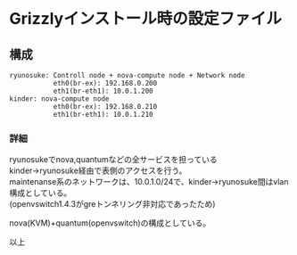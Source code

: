 <!--
************************************************************
OpenStack Grizzlyインストール時の設定ファイル
Copyright (c) Takehiko OGASAWARA 2013 All Rights Reserved.
************************************************************
-->
<div id='title'>　</div>    

# Grizzlyインストール時の設定ファイル

## 構成
```
ryunosuke: Controll node + nova-compute node + Network node
           eth0(br-ex): 192.168.0.200
           eth1(br-eth1): 10.0.1.200
kinder: nova-compute node
           eth0(br-ex): 192.168.0.210
           eth1(br-eth1): 10.0.1.210
```

### 詳細
 ryunosukeでnova,quantumなどの全サービスを担っている  
 kinder→ryunosuke経由で表側のアクセスを行う。  
 maintenanse系のネットワークは、10.0.1.0/24で、kinder→ryunosuke間はvlan構成としている。  
 (openvswitch1.4.3がgreトンネリング非対応であったため)  
   
 nova(KVM)+quantum(openvswitch)の構成としている。  
 
 以上
 
